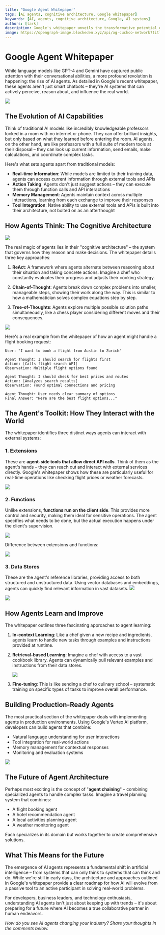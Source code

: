 ```yaml
---
title: "Google Agent Whitepaper"
tags: [AI agents, cognitive architecture, Google whitepaper]
keywords: [AI, agents, cognitive architecture, Google, AI systems]
authors: [lark]
description: Google's whitepaper unveils the transformative potential of AI agents, showcasing their ability to perceive, reason, and influence the real world. Discover how these agents differ from traditional AI models through real-time information access, action-taking capabilities, and tool integration.
image: https://opengraph-image.blockeden.xyz/api/og-cuckoo-network?title=Google%20Agent%20Whitepaper
---
```


# Google Agent Whitepaper

While language models like GPT-4 and Gemini have captured public attention with their conversational abilities, a more profound revolution is happening: the rise of AI agents. As detailed in Google's recent whitepaper, these agents aren't just smart chatbots – they're AI systems that can actively perceive, reason about, and influence the real world.

![](https://opengraph-image.blockeden.xyz/api/og-cuckoo-network?title=Google%20Agent%20Whitepaper)

## The Evolution of AI Capabilities

Think of traditional AI models like incredibly knowledgeable professors locked in a room with no internet or phone. They can offer brilliant insights, but only based on what they learned before entering the room. AI agents, on the other hand, are like professors with a full suite of modern tools at their disposal – they can look up current information, send emails, make calculations, and coordinate complex tasks.

Here's what sets agents apart from traditional models:

- **Real-time Information**: While models are limited to their training data, agents can access current information through external tools and APIs
- **Action Taking**: Agents don't just suggest actions – they can execute them through function calls and API interactions
- **Memory Management**: Agents maintain context across multiple interactions, learning from each exchange to improve their responses
- **Tool Integration**: Native ability to use external tools and APIs is built into their architecture, not bolted on as an afterthought

## How Agents Think: The Cognitive Architecture

![](https://cuckoo-network.b-cdn.net/google-agent-1-arch.webp)

The real magic of agents lies in their "cognitive architecture" – the system that governs how they reason and make decisions. The whitepaper details three key approaches:

1. **ReAct**: A framework where agents alternate between reasoning about their situation and taking concrete actions. Imagine a chef who constantly evaluates their progress and adjusts their cooking strategy.

2. **Chain-of-Thought**: Agents break down complex problems into smaller, manageable steps, showing their work along the way. This is similar to how a mathematician solves complex equations step by step.

3. **Tree-of-Thoughts**: Agents explore multiple possible solution paths simultaneously, like a chess player considering different moves and their consequences.

![](https://cuckoo-network.b-cdn.net/google-agent-2-reasoning-in-the-orchestration-layer.webp)

Here's a real example from the whitepaper of how an agent might handle a flight booking request:

```
User: "I want to book a flight from Austin to Zurich"

Agent Thought: I should search for flights first
Action: [Calls flight search API]
Observation: Multiple flight options found

Agent Thought: I should check for best prices and routes
Action: [Analyzes search results]
Observation: Found optimal connections and pricing

Agent Thought: User needs clear summary of options
Final Answer: "Here are the best flight options..."
```

## The Agent's Toolkit: How They Interact with the World

The whitepaper identifies three distinct ways agents can interact with external systems:

### 1. Extensions

These are **agent-side tools that allow direct API calls**. Think of them as the agent's hands – they can reach out and interact with external services directly. Google's whitepaper shows how these are particularly useful for real-time operations like checking flight prices or weather forecasts.

![](https://cuckoo-network.b-cdn.net/google-agent-3-extension.webp)

### 2. Functions

Unlike extensions, **functions run on the client side**. This provides more control and security, making them ideal for sensitive operations. The agent specifies what needs to be done, but the actual execution happens under the client's supervision.

![](https://cuckoo-network.b-cdn.net/google-agent-8-function.webp)

Difference between extensions and functions:

![](https://cuckoo-network.b-cdn.net/google-agent-9-diff-extensions-functions.webp)

### 3. Data Stores

These are the agent's reference libraries, providing access to both structured and unstructured data. Using vector databases and embeddings, agents can quickly find relevant information in vast datasets.
![](https://cuckoo-network.b-cdn.net/google-agent-4-data-store.webp)

![](https://cuckoo-network.b-cdn.net/google-agent-5-data-store-details.webp)

## How Agents Learn and Improve

The whitepaper outlines three fascinating approaches to agent learning:

1. **In-context Learning**: Like a chef given a new recipe and ingredients, agents learn to handle new tasks through examples and instructions provided at runtime.

2. **Retrieval-based Learning**: Imagine a chef with access to a vast cookbook library. Agents can dynamically pull relevant examples and instructions from their data stores.

   ![](https://cuckoo-network.b-cdn.net/google-agent-6-rag-workflow.webp)

3. **Fine-tuning**: This is like sending a chef to culinary school – systematic training on specific types of tasks to improve overall performance.

## Building Production-Ready Agents

The most practical section of the whitepaper deals with implementing agents in production environments. Using Google's Vertex AI platform, developers can build agents that combine:

- Natural language understanding for user interactions
- Tool integration for real-world actions
- Memory management for contextual responses
- Monitoring and evaluation systems

![](https://cuckoo-network.b-cdn.net/google-agent-7-e2e-built-with-vertex.webp)

## The Future of Agent Architecture

Perhaps most exciting is the concept of "**agent chaining**" – combining specialized agents to handle complex tasks. Imagine a travel planning system that combines:

- A flight booking agent
- A hotel recommendation agent
- A local activities planning agent
- A weather monitoring agent

Each specializes in its domain but works together to create comprehensive solutions.

## What This Means for the Future

The emergence of AI agents represents a fundamental shift in artificial intelligence – from systems that can only think to systems that can think and do. While we're still in early days, the architecture and approaches outlined in Google's whitepaper provide a clear roadmap for how AI will evolve from a passive tool to an active participant in solving real-world problems.

For developers, business leaders, and technology enthusiasts, understanding AI agents isn't just about keeping up with trends – it's about preparing for a future where AI becomes a true collaborative partner in human endeavors.

_How do you see AI agents changing your industry? Share your thoughts in the comments below._

